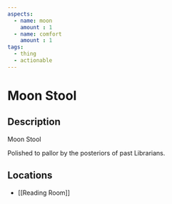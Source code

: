 ```yaml
---
aspects: 
  - name: moon
    amount : 1
  - name: comfort
    amount : 1
tags:
  - thing
  - actionable
---
```


# Moon Stool

## Description
Moon Stool

Polished to pallor by the posteriors of past Librarians.
## Locations
- [[Reading Room]]